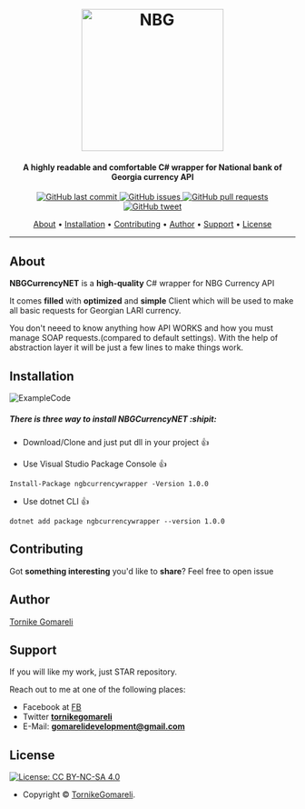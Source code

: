 <h1 align="center">
  <br>
  <a https://nbg.gov.ge/api.html"><img src="https://upload.wikimedia.org/wikipedia/ka/thumb/8/87/Logo_of_National_Bank_of_Georgia.svg/1200px-Logo_of_National_Bank_of_Georgia.svg.png" alt="NBG" height="250" width="250"></a>
</h1>

<h4 align="center">A highly readable and comfortable C# wrapper for National bank of Georgia currency API</h4>

<p align="center">
    <a href="https://github.com/tornikegomareli/NGBCurrencyNET/commits/master">
    <img src="https://img.shields.io/github/last-commit/ArmynC/ArminC-AutoExec.svg?style=flat-square&logo=github&logoColor=white"
         alt="GitHub last commit">
    <a href="https://github.com/ArmynC/ArminC-AutoExec/issues">
    <img src="https://img.shields.io/github/issues-raw/ArmynC/ArminC-AutoExec.svg?style=flat-square&logo=github&logoColor=white"
         alt="GitHub issues">
    <a href="https://github.com/ArmynC/ArminC-AutoExec/pulls">
    <img src="https://img.shields.io/github/issues-pr-raw/ArmynC/ArminC-AutoExec.svg?style=flat-square&logo=github&logoColor=white"
         alt="GitHub pull requests">
    <a href="https://twitter.com/intent/tweet?text=Try this CS:GO AutoExec:&url=https%3A%2F%2Fgithub.com%2FArmynC%2FArminC-AutoExec">
    <img src="https://img.shields.io/twitter/url/https/github.com/ArmynC/ArminC-AutoExec.svg?style=flat-square&logo=twitter"
         alt="GitHub tweet">
</p>
      
<p align="center">
  <a href="#about">About</a> •
  <a href="#installation">Installation</a> •
  <a href="#contributing">Contributing</a> •
  <a href="#author">Author</a> •
  <a href="#support">Support</a> •
  <a href="#license">License</a>
</p>

---

## About
  
**NBGCurrencyNET** is a **high-quality** C# wrapper for NBG Currency API

It comes **filled** with **optimized** and **simple** Client which will be used to make all basic requests for Georgian LARI currency.

You don't neeed to know anything how API WORKS and how you must manage SOAP requests.(compared to default settings). With the help of abstraction layer it will be just a few lines to make things work.

## Installation

![ExampleCode](https://media.giphy.com/media/W2p1C9gme1ExcyxyT6/giphy.gif)




##### There is three way to install NBGCurrencyNET :shipit:
* Download/Clone and just put dll in your project :+1: 

* Use Visual Studio Package Console :+1: 
```
Install-Package ngbcurrencywrapper -Version 1.0.0
```
* Use dotnet CLI :+1: 
```
dotnet add package ngbcurrencywrapper --version 1.0.0
```


## Contributing

Got **something interesting** you'd like to **share**? Feel free to open issue

## Author

[Tornike Gomareli](https://github.com/tornikegomareli)

## Support

If you will like my work, just STAR repository.

Reach out to me at one of the following places:

- Facebook at [FB](https://www.facebook.com/microg)
- Twitter **[tornikegomareli](https://twitter.com/tornikegomareli)**
- E-Mail: **gomarelidevelopment@gmail.com**

## License

[![License: CC BY-NC-SA 4.0](https://img.shields.io/badge/License-CC%20BY--NC--SA%204.0-orange.svg?style=flat-square)](https://creativecommons.org/licenses/by-nc-sa/4.0/)

- Copyright © [TornikeGomareli](https://twitter.com/tornikegomareli).
